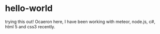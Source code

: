 # hello-world
trying this out!
Ocaeron here, I have been working with meteor, node.js, c#, html 5 and css3 recently.
